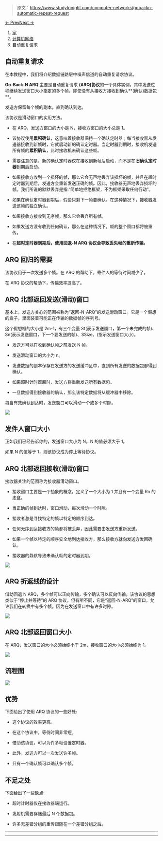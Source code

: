 > 原文：<https://www.studytonight.com/computer-networks/gobackn-automatic-repeat-request>

[← Prev](/computer-networks/stopandwait-protocol "Stop-and-Wait Protocol")[Next →](/computer-networks/sliding-window-protocol "Sliding Window Protocol")

<nav aria-label="breadcrumb">

1.  [家](/)
2.  [计算机网络](/computer-networks)
3.  自动重复请求

</nav>

<article>

# 自动重复请求

在本教程中，我们将介绍数据链路层中噪声信道的自动重复请求协议。

**Go-Back-N ARQ** 主要是自动重复请求 **(ARQ)协议**的一个具体实例，其中发送过程继续发送窗口大小指定的多个帧，即使没有从接收方接收到确认**(确认)数据包**。

发送方保留每个帧的副本，直到确认到达。

该协议是滑动窗口的实用方法。

*   在 ARQ，发送方窗口的大小是 N，接收方窗口的大小总是 1。

*   该协议使用**累积确认**，这意味着接收器保持一个确认定时器；每当接收器从发送器接收到新帧时，它就启动新的确认定时器。当定时器到期时，接收机发送所有帧的**累积确认**，此时接收机未确认这些帧。

*   需要注意的是，新的确认定时器仅在接收到新帧后启动，而不是在**旧确认定时器**到期后启动。

*   如果接收方收到一个损坏的帧，那么它会无声地丢弃该损坏的帧，并且在超时定时器到期后，发送方会重新发送正确的帧。因此，接收器无声地丢弃损坏的帧。我们所说的默默丢弃是指:“简单地拒绝框架，不为框架采取任何行动”。

*   如果在确认定时器到期后，假设只剩下一帧要确认。在这种情况下，接收器发送该帧的独立确认。

*   如果接收方接收到无序帧，那么它会丢弃所有帧。

*   如果发送方没有收到任何确认，那么在这种情况下，帧的整个窗口都将被重传。

*   在**超时定时器到期后，使用回退-N ARQ 协议会导致丢失帧的重新传输。**

## ARQ 回归的需要

该协议用于一次发送多个帧。在 ARQ 的帮助下，寄件人的等待时间减少了。

在 ARQ 协议的帮助下，传输效率提高了。

## ARQ 北部返回发送(滑动)窗口

基本上，发送方关心的范围被称为“返回-N-ARQ”的发送滑动窗口。它是一个假想的盒子，里面装着可能正在传输的数据帧的序列号。

这个假想框的大小是 2m-1，有三个变量 Sf(表示发送窗口，第一个未完成的帧)、Sn(表示发送窗口，下一个要发送的帧)、SSize。(指示发送窗口大小)。

*   发送方可以在收到确认帧之前发送 N 帧。

*   发送滑动窗口的大小为 n。

*   发送数据的副本保存在发送方的发送缓冲区中，直到所有发送的数据包都得到确认。

*   如果超时计时器超时，发送方将重新发送所有数据包。

*   一旦数据得到接收器的确认，那么该特定数据将从缓冲器中移除。

每当有效确认到达时，发送窗口可以滑动一个或多个时隙。

![](img/9b4f55a98efe4deef67a9f9328eeb34a.png)

## 发件人窗口大小

正如我们已经告诉你的，发送窗口大小为 N。N 的值必须大于 1。

如果 N 的值等于 1，则该协议成为停止等待协议。

## ARQ 北部返回接收(滑动)窗口

接收器关注的范围称为接收器滑动窗口。

*   接收窗口主要是一个抽象的概念，定义了一个大小为 1 并且有一个变量 Rn 的虚盒。

*   当正确的帧到达时，窗口滑动，每次滑动一个时隙。

*   接收者总是寻找特定的帧以特定的顺序到达。

*   任何无序到达接收方的帧都将被丢弃，因此需要由发送方重新发送。

*   如果一个帧以特定的顺序安全地到达接收方，那么接收方就向发送方发回确认。

*   接收器的静默导致未确认帧的定时器到期。

![](img/f944dfe8eff74bfa3db9bc252277377d.png)

## ARQ 折返线的设计

借助回退 N ARQ，多个帧可以正向传输，多个确认可以反向传输。该协议的思想类似于“停止并等待”的 ARQ 协议，但有所不同，它是“返回-N-ARQ”的窗口，允许我们在转换中有多个帧，因为在发送窗口中有许多时隙。

![](img/d12d3ae21e1b49432c2cd3b032c70e7d.png)

## ARQ 北部返回窗口大小

在 ARQ，发送窗口的大小必须始终小于 2m，接收窗口的大小必须始终为 1。

![](img/2bbe57f021e003de91eb702aa53f763b.png)

## 流程图

![](img/7ad79ecc2df2a87ffb0295d25964d33c.png)

## 优势

下面给出了使用 ARQ 协议的一些好处:

*   这个协议的效率更高。

*   在这个协议中，等待时间非常短。

*   借助该协议，可以为许多帧设置定时器。

*   此外，发送方可以一次发送许多帧。

*   只有一个确认帧可以确认多个帧。

## 不足之处

下面给出了一些缺点:

*   超时计时器仅在接收器端运行。

*   发射机需要存储最后 N 个数据包。

*   许多无差错分组的重传跟随在一个差错分组之后。

</article>

* * *

* * *